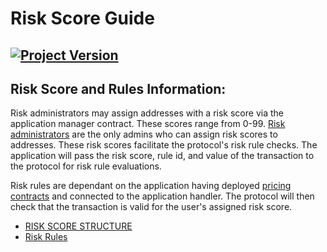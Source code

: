 # Risk Score Guide
[![Project Version][version-image]][version-url]
--- 

## Risk Score and Rules Information: 

Risk administrators may assign addresses with a risk score via the application manager contract. These scores range from 0-99. [Risk administrators](../permissions/ADMIN-ROLES.md) are the only admins who can assign risk scores to addresses. These risk scores facilitate the protocol's risk rule checks. The application will pass the risk score, rule id, and value of the transaction to the protocol for risk rule evaluations. 

Risk rules are dependant on the application having deployed [pricing contracts](../pricing/README.md) and connected to the application handler. The protocol will then check that the transaction is valid for the user's assigned risk score. 


- [RISK SCORE STRUCTURE](./RISK-SCORE-STRUCTURE.md)
- [Risk Rules](./RISK-SCORE-RULES.md)


<!-- These are the header links -->
[version-image]: https://img.shields.io/badge/Version-2.1.0-brightgreen?style=for-the-badge&logo=appveyor
[version-url]: https://github.com/thrackle-io/rules-engine